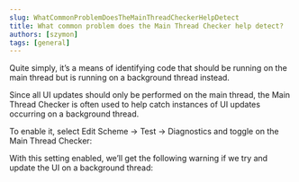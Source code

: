 ```yaml
---
slug: WhatCommonProblemDoesTheMainThreadCheckerHelpDetect
title: What common problem does the Main Thread Checker help detect?
authors: [szymon]
tags: [general]
---
```


Quite simply, it’s a means of identifying code that should be running on the main thread but is running on a background thread instead.

Since all UI updates should only be performed on the main thread, the Main Thread Checker is often used to help catch instances of UI updates occurring on a background thread.

To enable it, select Edit Scheme → Test → Diagnostics and toggle on the Main Thread Checker:

With this setting enabled, we’ll get the following warning if we try and update the UI on a background thread:
